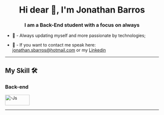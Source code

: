 <h1 align="center">Hi dear 👋, I'm Jonathan Barros</h1>
<h3 align="center">I am a Back-End student with a focus on always</h3>


- 📕 - Always updating myself and more passionate by technologies;

- 💬 - If you want to contact me speak here: jonathan.sbarros@hotmail.com  or my <a href="https://www.linkedin.com/in/jonathansbarros/"> Linkedin </a>

<hr>

## My Skill 🛠

### Back-end

<div>

<img align="center" alt="-Js" height="35" width="80" src="https://img.shields.io/badge/C%23-682876?style=for-the-badge&logo=c-sharp&logoColor=white"></a>

<hr>

<!---

Site das figurinhas:

https://shields.io/category/platform-support

<img align="center" alt="-Js" height="40" width="40" src="https://seeklogo.com/images/C/c-sharp-c-logo-02F17714BA-seeklogo.com.png">
--->
